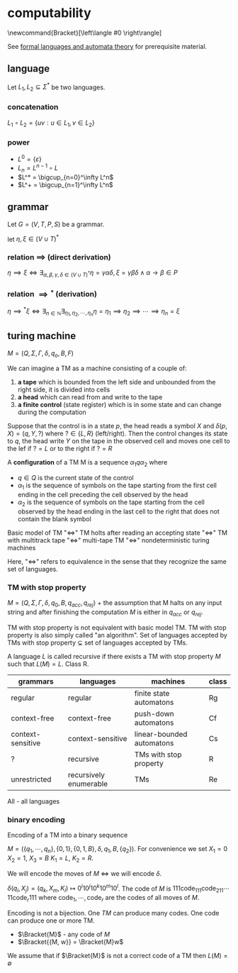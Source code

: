 # computability

\newcommand{Bracket}[\left\langle #0 \right\rangle]

See [formal languages and automata theory](../../semester_5/automata_theory_and_formal_languages/) for prerequisite material.

## language

Let $L_1, L_2 \subseteq \Sigma^*$ be two languages.

### concatenation

$L_1 \circ L_2 = \{uv: u \in L_1, v \in L_2\}$

### power

- $L^0 = \{\varepsilon\}$
- $L_n = L^{n-1} \circ L$
- $L^* = \bigcup_{n=0}^\infty L^n$
- $L^+ = \bigcup_{n=1}^\infty L^n$

## grammar

Let $G = (V, T, P, S)$ be a grammar.

let $\eta, \xi \in (V \cup T)^*$

### relation $\implies$ (direct derivation)

$\eta \implies \xi \iff \exists_{\alpha, \beta, \gamma, \delta \in (V \cup T)^*} \eta = \gamma\alpha\delta, \xi = \gamma\beta\delta \land \alpha \to \beta \in P$

### relation $\implies{}^*$ (derivation)

$\eta \implies{}^* \xi \iff \exists_{n\in\mathbb N} \exists_{\eta_1, \eta_2, \cdots, \eta_n} \eta = \eta_1 \implies \eta_2 \implies \cdots \implies \eta_n = \xi$

## turing machine

$M = (Q, \Sigma, \Gamma, \delta, q_o, B, F)$

We can imagine a TM as a machine consisting of a couple of:

1. **a tape** which is bounded from the left side and unbounded from the right side, it is divided into cells
2. **a head** which can read from and write to the tape
3. **a finite control** (state register) which is in some state and can change during the computation

Suppose that the control is in a state $p$, the head reads a symbol $X$ and $\delta(p, X) = (q, Y, ?)$ where $? \in \{L, R\}$ (left/right). Then the control changes its state to $q$, the head write $Y$ on the tape in the observed cell and moves one cell to the lef if $? = L$ or to the right if $? = R$

A **configuration** of a TM M is a sequence $\alpha_1 q \alpha_2$ where

- $q \in Q$ is the current state of the control
- $\alpha_1$ is the sequence of symbols on the tape starting from the first cell ending in the cell preceding the cell observed by the head
- $\alpha_2$ is the sequence of symbols on the tape starting from the cell observed by the head ending in the last cell to the right that does not contain the blank symbol

Basic model of TM "$\iff$" TM holts after reading an accepting state "$\iff$" TM with multitrack tape "$\iff$" multi-tape TM "$\iff$" nondeterministic turing machines

Here, "$\iff$" refers to equivalence in the sense that they recognize the same set of languages.

### TM with stop property

$M = (Q, \Sigma, \Gamma, \delta, q_0, B, q_{acc}, q_{rej})$ + the assumption that M halts on any input string and after finishing the computation $M$ is either in $q_{acc}$ or $q_{rej}$.

TM with stop property is not equivalent with basic model TM. TM with stop property is also simply called "an algorithm". Set of languages accepted by TMs with stop property $\subsetneq$ set of languages accepted by TMs.

A language $L$ is called recursive if there exists a TM with stop property $M$ such that $L(M) = L$. Class R.

| grammars          | languages              | machines                  | class |
| ----------------- | ---------------------- | ------------------------- | ----- |
| regular           | regular                | finite state automatons   | Rg    |
| context-free      | context-free           | push-down automatons      | Cf    |
| context-sensitive | context-sensitive      | linear-bounded automatons | Cs    |
| ?                 | recursive              | TMs with stop property    | R     |
| unrestricted      | recursively enumerable | TMs                       | Re    |

All - all languages

### binary encoding

Encoding of a TM into a binary sequence

$M = (\{q_1, \cdots, q_n\}, \{0, 1\}, \{0, 1, B\}, \delta, q_1, B, \{q_2\})$. For convenience we set $X_1 = 0$ $X_2 = 1$, $X_3 = B$ $K_1 = L$, $K_2 = R$.

We will encode the moves of $M$ $\iff$ we will encode $\delta$.

$\delta(q_i, X_j) = (q_k, X_m, K_l) \mapsto 0^i10^j10^k10^m10^l$. The code of $M$ is $111\text{code}_111\text{code}_211\cdots 11\text{code}_r111$ where $\text{code}_1, \cdots, \text{code}_r$ are the codes of all moves of $M$.

Encoding is not a bijection. One $TM$ can produce many codes. One code can produce one or more TM.

- $\Bracket{M}$ - any code of $M$
- $\Bracket{{M, w}} = \Bracket{M}w$

We assume that if $\Bracket{M}$ is not a correct code of a TM then $L(M) = \emptyset$

